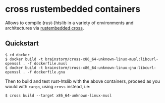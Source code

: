 # cross rustembedded containers

Allows to compile (rust-)htslib in a variety of environments and architectures via [rustembedded cross](https://github.com/rust-embedded/cross).

## Quickstart

```shell
$ cd docker
$ docker build -t brainstorm/cross-x86_64-unknown-linux-musl:libcurl-openssl . -f dockerfile.musl
$ docker build -t brainstorm/cross-x86_64-unknown-linux-gnu:libcurl-openssl . -f dockerfile.gnu
```

Then to build and test rust-htslib with the above containers, proceed as you would with `cargo`, using `cross` instead, i.e:

```shell
$ cross build --target x86_64-unknown-linux-musl 
```

